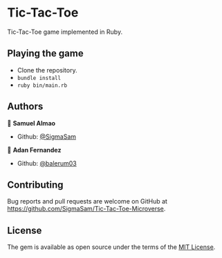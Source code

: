 # Tic-Tac-Toe

Tic-Tac-Toe game implemented in Ruby.

## Playing the game
- Clone the repository.
- `bundle install`
- `ruby bin/main.rb`

## Authors

👤 **Samuel Almao**
- Github: [@SigmaSam](https://github.com/SigmaSam)

👤 **Adan Fernandez**
- Github: [@balerum03](https://github.com/balerum03)

## Contributing
Bug reports and pull requests are welcome on GitHub at https://github.com/SigmaSam/Tic-Tac-Toe-Microverse.

## License
The gem is available as open source under the terms of the [MIT License](https://opensource.org/licenses/MIT).